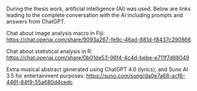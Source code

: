 During the thesis work, artificial intelligence (AI) was used. Below are links leading to the complete conversation with the AI including prompts and answers from ChatGPT.

Chat about image analysis macro in Fiji: https://chat.openai.com/share/9093a267-fe9c-46ad-881d-f8437c290866

Chat about statistical analysis in R: https://chat.openai.com/share/0b01de53-96f4-4c4d-bebe-e711f7d88049









Extra musical abstract generated using ChatGPT 4.0 (lyrics), and Suno AI 3.5 for entertainment purposes: https://suno.com/song/da0e7a68-acf6-446f-84f9-55a680d4cedc 
